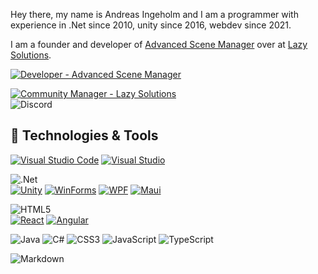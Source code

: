 Hey there, my name is Andreas Ingeholm and I am a programmer with experience in .Net since 2010, unity since 2016, webdev since 2021.

I am a founder and developer of [Advanced Scene Manager](https://github.com/Lazy-Solutions/AdvancedSceneManager/) over at [Lazy Solutions](https://github.com/Lazy-Solutions).

[![Developer - Advanced Scene Manager](https://img.shields.io/badge/Developer-Advanced_Scene_Manager-blue?style=for-the-badge)](https://assetstore.unity.com/packages/slug/174152 )

[![Community Manager - Lazy Solutions](https://img.shields.io/badge/Community_Manager-Lazy_Solutions-blue?style=for-the-badge)](https://discord.gg/upfgXPxFnw)\
<img alt="Discord" src="https://img.shields.io/discord/519089118467325952?style=flat-square&logo=discord&logoColor=white&label=Lazy%20Solutions&link=https%3A%2F%2Fdiscord.gg%2FqdTuxfGWCr" />
</a>

## 🔧 Technologies & Tools
[![Visual Studio Code](https://img.shields.io/badge/Visual%20Studio%20Code-0078d7?style=for-the-badge&logo=visual-studio-code&logoColor=white)](https://code.visualstudio.com/)
[![Visual Studio](https://img.shields.io/badge/Visual%20Studio-5c2d91?style=for-the-badge&logo=visual-studio&logoColor=white)](https://visualstudio.com/)

![.Net](https://img.shields.io/badge/.NET-5C2D91?style=for-the-badge&logo=.net&logoColor=white)\
[![Unity](https://img.shields.io/badge/Unity-purple)](https://unity.com/)
[![WinForms](https://img.shields.io/badge/WinForms-purple)](https://github.com/dotnet/winforms)
[![WPF](https://img.shields.io/badge/WPF-purple)](https://github.com/dotnet/wpf)
[![Maui](https://img.shields.io/badge/Maui-purple)](https://github.com/dotnet/maui)

![HTML5](https://img.shields.io/badge/html5-%23E34F26.svg?style=for-the-badge&logo=html5&logoColor=white)\
[![React](https://img.shields.io/badge/React-orangered)](https://react.dev/)
[![Angular](https://img.shields.io/badge/Angular-orangered)](https://angular.io/)

![Java](https://img.shields.io/badge/java-%23ED8B00.svg?style=for-the-badge&logo=openjdk&logoColor=white)
![C#](https://img.shields.io/badge/c%23-%23239120.svg?style=for-the-badge&logo=csharp&logoColor=white)
![CSS3](https://img.shields.io/badge/css3-%231572B6.svg?style=for-the-badge&logo=css3&logoColor=white)
![JavaScript](https://img.shields.io/badge/javascript-%23323330.svg?style=for-the-badge&logo=javascript&logoColor=%23F7DF1E)
![TypeScript](https://img.shields.io/badge/typescript-%23007ACC.svg?style=for-the-badge&logo=typescript&logoColor=white)

![Markdown](https://img.shields.io/badge/markdown-%23000000.svg?style=for-the-badge&logo=markdown&logoColor=white)
